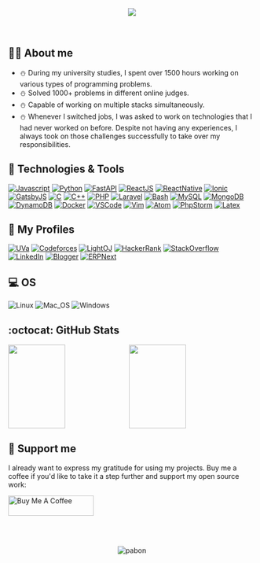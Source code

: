 <div align="center"> <img src="./images/header-image.png"> </div>
<br>
<br>
<!-- <img align="right" width="400" height="250" alt="boy with computer" src="./images/coffee.png" /> -->

## :man_office_worker: About me

- :snowman: During my university studies, I spent over 1500 hours working on various types of programming problems.
- :snowman: Solved 1000+ problems in different online judges.
- :snowman: Capable of working on multiple stacks simultaneously.
- :snowman: Whenever I switched jobs, I was asked to work on technologies that I had never worked on before. Despite not having any experiences, I always took on those challenges successfully to take over my responsibilities.
  <br>

## :fork_and_knife: Technologies & Tools

[![Javascript](https://img.shields.io/badge/Code-Javascript-informational?style=for-the-badge&logo=Javascript&labelColor=17202A&color=1abc9c)](https://developer.mozilla.org/en-US/docs/Web/JavaScript)
[![Python](https://img.shields.io/badge/Code-Python-informational?style=for-the-badge&logo=python&labelColor=17202A&color=1abc9c)](https://www.python.org/)
[![FastAPI](https://img.shields.io/badge/Code-FastAPI-informational?style=for-the-badge&logo=fastapi&labelColor=17202A&color=1abc9c)](https://fastapi.tiangolo.com/)
[![ReactJS](https://img.shields.io/badge/Code-ReactJS-informational?style=for-the-badge&logo=React&labelColor=17202A&color=1abc9c)](https://reactjs.org/)
[![ReactNative](https://img.shields.io/badge/Code-React_Native-informational?style=for-the-badge&logo=React&labelColor=17202A&color=1abc9c)](https://reactnative.dev/)
[![Ionic](https://img.shields.io/badge/Code-Ionic-informational?style=for-the-badge&logo=Ionic&labelColor=17202A&color=1abc9c)](https://ionicframework.com/)
[![GatsbyJS](https://img.shields.io/badge/Code-Gatsby-informational?style=for-the-badge&logo=Gatsby&logoColor=663399&labelColor=17202A&color=1abc9c)](https://www.gatsbyjs.org/)
[![C](https://img.shields.io/badge/Code-C-informational?style=for-the-badge&logo=c&labelColor=17202A&color=1abc9c)](https://www.cprogramming.com/)
[![C++](https://img.shields.io/badge/Code-C++-informational?style=for-the-badge&logo=c%2B%2B&labelColor=17202A&color=1abc9c)](https://isocpp.org/)
[![PHP](https://img.shields.io/badge/Code-PHP-informational?style=for-the-badge&logo=php&labelColor=17202A&color=1abc9c)](https://www.php.net/)
[![Laravel](https://img.shields.io/badge/Code-Laravel-informational?style=for-the-badge&logo=laravel&labelColor=17202A&color=1abc9c)](https://laravel.com/)
[![Bash](https://img.shields.io/badge/Shell-Bash-informational?style=for-the-badge&logo=GNU-Bash&labelColor=17202A&color=1abc9c)](https://devhints.io/bash)
[![MySQL](https://img.shields.io/badge/DB-MySQL-informational?style=for-the-badge&logo=mysql&labelColor=17202A&color=1abc9c)](https://www.mysql.com/)
[![MongoDB](https://img.shields.io/badge/DB-MongoDB-informational?style=for-the-badge&logo=mongodb&logoColor=4DB33D&labelColor=17202A&color=1abc9c)](https://www.mongodb.com/)
[![DynamoDB](https://img.shields.io/badge/DB-DynamoDB-informational?style=for-the-badge&logo=Amazon-DynamoDB&labelColor=17202A&color=1abc9c)](https://aws.amazon.com/dynamodb/)
[![Docker](https://img.shields.io/badge/Tools-Docker-informational?style=for-the-badge&logo=Docker&labelColor=17202A&color=1abc9c)](https://www.docker.com/)
[![VSCode](https://img.shields.io/badge/Editor-Visual_Studio_Code-informational?style=for-the-badge&logo=visual-studio-code&logoColor=007ACC&labelColor=17202A&color=1abc9c)](https://code.visualstudio.com/)
[![Vim](https://img.shields.io/badge/Editor-Vim-informational?style=for-the-badge&logo=vim&labelColor=17202A&color=1abc9c)](https://www.vim.org/)
[![Atom](https://img.shields.io/badge/Editor-Atom-informational?style=for-the-badge&logo=Atom&labelColor=17202A&color=1abc9c)](https://atom.io/)
[![PhpStorm](https://img.shields.io/badge/IDE-PhpStorm-informational?style=for-the-badge&logo=phpstorm&labelColor=17202A&color=1abc9c)](https://www.jetbrains.com/phpstorm/)
[![Latex](https://img.shields.io/badge/Latex-★★☆-lightgrey?labelColor=008080&logo=LaTeX&style=for-the-badge&logoColor=white)](https://www.latex-project.org/)

## :ghost: My Profiles

[![UVa](https://img.shields.io/badge/online_judge-uva-F34B7D?style=for-the-badge&logo=none)](https://uhunt.onlinejudge.org/id/370372)
[![Codeforces](https://img.shields.io/badge/online_judge-codeforces-006FBF?style=for-the-badge&logo=codeforces)](https://codeforces.com/profile/Back_To_School)
[![LightOJ](https://img.shields.io/badge/online_judge-lightoj-3298DC?style=for-the-badge&logo=none)](https://lightoj.com/user/shahnawaz-pabon)
[![HackerRank](https://img.shields.io/badge/online_judge-hackerrank-1BA94C?style=for-the-badge&logo=hackerrank)](https://www.hackerrank.com/shahnawaz_pabon)
[![StackOverflow](https://img.shields.io/badge/profile-stack_overflow-F2740D?style=for-the-badge&logo=stackoverflow)](https://stackoverflow.com/users/6174271/shahnawaz-hossan)
[![LinkedIn](https://img.shields.io/badge/profile-Linked_in-0E76E8?style=for-the-badge&logo=linkedin)](https://www.linkedin.com/in/backtoschool/)
[![Blogger](https://img.shields.io/badge/profile-blogger-FC4F08?style=for-the-badge&logo=blogger)](https://shahnawaz-pabon.blogspot.com/)
[![ERPNext](https://img.shields.io/badge/profile-erpnext-7079F7?style=for-the-badge&logo=none)](https://discuss.erpnext.com/u/pabon_cse_12/summary)

## :computer: OS

![Linux](https://img.shields.io/badge/-Linux-FCC624?logo=Linux&style=for-the-badge&logoColor=black)
![Mac_OS](https://img.shields.io/badge/-Mac_OS-999999?logo=Apple&style=for-the-badge&logoColor=white)
![Windows](https://img.shields.io/badge/-Windows-00A4EF?logo=Windows&style=for-the-badge&logoColor=white)

## :octocat: GitHub Stats

<div style="display: flex; flex-direction: row;">

  <img width="48%" height="170" src="https://github-readme-stats-sigma-five.vercel.app/api?username=shahnawaz-pabon&show_icons=true&include_all_commits=true&count_private=true&title_color=ffffff&text_color=ffffff&icon_color=3498DB&bg_color=2c3e50" />
  <span>&nbsp;</span>
  <img width="48%" height="170" src="https://streak-stats.demolab.com?user=shahnawaz-pabon&height=170&border_radius=5&date_format=j%20M%5B%20Y%5D" />

</div>

<!--
Previous Github Stats

<a href="https://github.com/shahnawaz-pabon">
  <img align="center" src="https://github-readme-stats.vercel.app/api?username=shahnawaz-pabon&show_icons=true&include_all_commits=true&line_height=27&count_private=true&title_color=76D7C4&text_color=c9cacc&icon_color=3498DB&bg_color=2c3e50" alt="Pabon's GitHub Stats" />
</a>

<a href="https://github.com/shahnawaz-pabon">
  <img align="center" src="https://github-readme-stats.vercel.app/api/top-langs/?username=shahnawaz-pabon&hide=java,objective-c&title_color=76D7C4&text_color=c9cacc&icon_color=F0DB4F&bg_color=2c3e50" />
</a>

<a href="https://github.com/shahnawaz-pabon/shahnawaz-pabon.github.io">
  <img align="center" src="https://github-readme-stats.vercel.app/api/pin/?username=shahnawaz-pabon&repo=shahnawaz-pabon.github.io&title_color=76D7C4&text_color=c9cacc&icon_color=3498DB&bg_color=2c3e50" />
</a>
-->

## :sparkling_heart: Support me

I already want to express my gratitude for using my projects. Buy me a coffee if you'd like to take it a step further and support my open source work:

<a href="https://www.buymeacoffee.com/shahnawazhossan" target="_blank"><img src="https://cdn.buymeacoffee.com/buttons/default-orange.png" alt="Buy Me A Coffee" height="41" width="174"></a>

<br>
<br>

<p align="center">
  <img src="https://komarev.com/ghpvc/?username=shahnawaz-pabon&color=1abc9c&label=PROFILE+VIEWS&style=flat" alt="pabon" />
</p>

<!-- Definitions -->

[pabon]: https://github.com/shahnawaz-pabon
[javascript]: https://developer.mozilla.org/en-US/docs/Web/JavaScript
[python]: https://www.python.org/
[reactjs]: https://reactjs.org/
[reactnative]: https://reactnative.dev/
[ionic]: https://ionicframework.com/
[gatsbyjs]: https://www.gatsbyjs.org/
[bash]: https://devhints.io/bash
[docker]: https://www.docker.com/
[visualstudio]: https://code.visualstudio.com/
[atom]: https://atom.io/
[phpstorm]: https://www.jetbrains.com/phpstorm/

